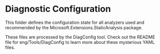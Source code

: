 # Diagnostic Configuration

This folder defines the configuration state for all analyzers used and recommended by the Microsoft.Extensions.StaticAnalysis package.

These files are processed by the DiagConfig tool. Check out the README file for eng/Tools/DiagConfig to learn
more about these mysterious YAML files.
